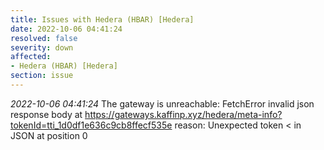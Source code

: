 ```yaml
---
title: Issues with Hedera (HBAR) [Hedera]
date: 2022-10-06 04:41:24
resolved: false
severity: down
affected:
- Hedera (HBAR) [Hedera]
section: issue
---
```


*2022-10-06 04:41:24* The gateway is unreachable: FetchError invalid json response body at https://gateways.kaffinp.xyz/hedera/meta-info?tokenId=tti_1d0df1e636c9cb8ffecf535e reason: Unexpected token < in JSON at position 0